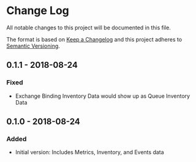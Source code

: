 # Change Log

All notable changes to this project will be documented in this file.

The format is based on [Keep a Changelog](http://keepachangelog.com/)
and this project adheres to [Semantic Versioning](http://semver.org/).

## 0.1.1 - 2018-08-24
### Fixed
- Exchange Binding Inventory Data would show up as Queue Inventory Data

## 0.1.0 - 2018-08-24
### Added
- Initial version: Includes Metrics, Inventory, and Events data